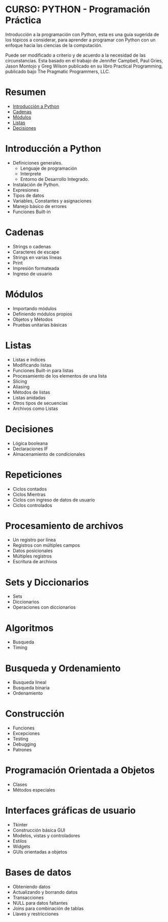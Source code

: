 # CURSO: PYTHON - Programación Práctica

Introducción a la programación con Python, esta es una guía sugerida de los tópicos a considerar, 
para aprender a programar con Python con un enfoque hacia las ciencias de la computación.

Puede ser modificado a criterio y de acuerdo a la necesidad de las circunstancias. Esta basado en el trabajo
de Jennifer Campbell, Paul Gries, Jason Montojo y Greg Wilson publicado en su libro Practical Programming, 
publicado bajo The Pragmatic Programmers, LLC.

# Resumen
- [Introducción a Python](#introducción-a-python)
- [Cadenas](#cadenas)
- [Módulos](#módulos)
- [Listas](#listas)
- [Decisiones](#decisiones)

# Introducción a Python
- Definiciones generales.
  - Lenguaje de programación
  - Interprete
  - Entorno de Desarrollo Integrado.
- Instalación de Python.
- Expresiones
- Tipos de datos
- Variables, Constantes y asignaciones
- Manejo básico de errores
- Funciones Built-in

# Cadenas
- Strings o cadenas
- Caracteres de escape
- Strings en varias líneas
- Print
- Impresión formateada
- Ingreso de usuario

# Módulos
- Importando módulos
- Definiendo módulos propios
- Objetos y Métodos
- Pruebas unitarias básicas

# Listas
- Listas e índices
- Modificando listas
- Funciones Built-in para listas
- Procesamiento de los elementos de una lista
- Slicing
- Aliasing
- Métodos de listas
- Listas anidadas
- Otros tipos de secuencias
- Archivos como Listas

# Decisiones
- Lógica booleana
- Declaraciones IF
- Almacenamiento de condicionales

# Repeticiones
- Ciclos contados
- Ciclos Mientras
- Ciclos con ingreso de datos de usuario
- Ciclos controlados

# Procesamiento de archivos
- Un registro por línea
- Registros con múltiples campos
- Datos posicionales
- Múltiples registros
- Escritura de archivos

# Sets y Diccionarios
- Sets
- Diccionarios
- Operaciones con diccionarios

# Algoritmos
- Busqueda
- Timing

# Busqueda y Ordenamiento
- Busqueda lineal
- Busqueda binaria
- Ordenamiento

# Construcción
- Funciones
- Excepciones
- Testing
- Debugging
- Patrones

# Programación Orientada a Objetos
- Clases
- Métodos especiales

# Interfaces gráficas de usuario
- Tkinter
- Construcción básica GUI
- Modelos, vistas y controladores
- Estilos
- Widgets
- GUIs orientadas a objetos

# Bases de datos
- Obteniendo datos
- Actualizando y borrando datos
- Transacciones
- NULL para datos faltantes
- Joins para combinación de tablas
- Llaves y restricciones
